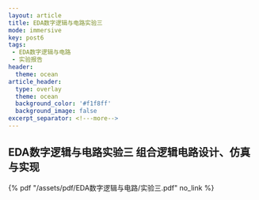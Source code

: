 ```yaml
---
layout: article
title: EDA数字逻辑与电路实验三
mode: immersive
key: post6
tags:
 - EDA数字逻辑与电路
 - 实验报告
header:
  theme: ocean
article_header:
  type: overlay
  theme: ocean
  background_color: '#f1f8ff'
  background_image: false
excerpt_separator: <!---more-->
---
```


## EDA数字逻辑与电路实验三 组合逻辑电路设计、仿真与实现

<!---more-->

{% pdf "/assets/pdf/EDA数字逻辑与电路/实验三.pdf" no_link %}